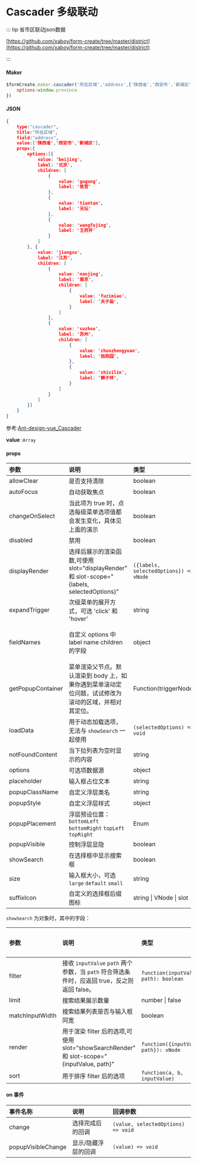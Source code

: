 # Cascader 多级联动

::: tip 省市区联动json数据

[https://github.com/xaboy/form-create/tree/master/district](https://github.com/xaboy/form-create/tree/master/district)

:::

#### Maker
```js
$formCreate.maker.cascader('所在区域','address',['陕西省','西安市','新城区']).props({
	options:window.province
})
```

#### JSON
```json
{
    type:"cascader",
    title:"所在区域",
    field:"address",
    value:['陕西省','西安市','新城区'],
    props:{
        options:[{
            value: 'beijing',
            label: '北京',
            children: [
                {
                    value: 'gugong',
                    label: '故宫'
                },
                {
                    value: 'tiantan',
                    label: '天坛'
                },
                {
                    value: 'wangfujing',
                    label: '王府井'
                }
            ]
        }, {
            value: 'jiangsu',
            label: '江苏',
            children: [
                {
                    value: 'nanjing',
                    label: '南京',
                    children: [
                        {
                            value: 'fuzimiao',
                            label: '夫子庙',
                        }
                    ]
                },
                {
                    value: 'suzhou',
                    label: '苏州',
                    children: [
                        {
                            value: 'zhuozhengyuan',
                            label: '拙政园',
                        },
                        {
                            value: 'shizilin',
                            label: '狮子林',
                        }
                    ]
                }
            ]
        }]
    }
}
```

参考:[Ant-design-vue_Cascader](https://www.antdv.com/components/cascader-cn/)

**value** :`Array`

#### props

| 参数              | 说明                                                         | 类型                                   | 默认值                                                     |
| :---------------- | :----------------------------------------------------------- | :------------------------------------- | :--------------------------------------------------------- |
| allowClear        | 是否支持清除                                                 | boolean                                | true                                                       |
| autoFocus         | 自动获取焦点                                                 | boolean                                | false                                                      |
| changeOnSelect    | 当此项为 true 时，点选每级菜单选项值都会发生变化，具体见上面的演示 | boolean                                | false                                                      |
| disabled          | 禁用                                                         | boolean                                | false                                                      |
| displayRender     | 选择后展示的渲染函数,可使用 slot="displayRender" 和 slot-scope="{labels, selectedOptions}" | `({labels, selectedOptions}) => vNode` | `labels => labels.join(' / ')`                             |
| expandTrigger     | 次级菜单的展开方式，可选 'click' 和 'hover'                  | string                                 | 'click'                                                    |
| fieldNames        | 自定义 options 中 label name children 的字段                 | object                                 | `{ label: 'label', value: 'value', children: 'children' }` |
| getPopupContainer | 菜单渲染父节点。默认渲染到 body 上，如果你遇到菜单滚动定位问题，试试修改为滚动的区域，并相对其定位。 | Function(triggerNode)                  | () => document.body                                        |
| loadData          | 用于动态加载选项，无法与 `showSearch` 一起使用               | `(selectedOptions) => void`            | -                                                          |
| notFoundContent   | 当下拉列表为空时显示的内容                                   | string                                 | 'Not Found'                                                |
| options           | 可选项数据源                                                 | object                                 | -                                                          |
| placeholder       | 输入框占位文本                                               | string                                 | '请选择'                                                   |
| popupClassName    | 自定义浮层类名                                               | string                                 | -                                                          |
| popupStyle        | 自定义浮层样式                                               | object                                 | {}                                                         |
| popupPlacement    | 浮层预设位置：`bottomLeft` `bottomRight` `topLeft` `topRight` | Enum                                   | `bottomLeft`                                               |
| popupVisible      | 控制浮层显隐                                                 | boolean                                | -                                                          |
| showSearch        | 在选择框中显示搜索框                                         | boolean                                | false                                                      |
| size              | 输入框大小，可选 `large` `default` `small`                   | string                                 | `default`                                                  |
| suffixIcon        | 自定义的选择框后缀图标                                       | string \| VNode \| slot                | -                                                          |



`showSearch` 为对象时，其中的字段：

| 参数            | 说明                                                         | 类型                                  | 默认值 |
| :-------------- | :----------------------------------------------------------- | :------------------------------------ | :----- |
| filter          | 接收 `inputValue` `path` 两个参数，当 `path` 符合筛选条件时，应返回 true，反之则返回 false。 | `function(inputValue, path): boolean` |        |
| limit           | 搜索结果展示数量                                             | number \| false                       | 50     |
| matchInputWidth | 搜索结果列表是否与输入框同宽                                 | boolean                               |        |
| render          | 用于渲染 filter 后的选项,可使用 slot="showSearchRender" 和 slot-scope="{inputValue, path}" | `function({inputValue, path}): vNode` |        |
| sort            | 用于排序 filter 后的选项                                     | `function(a, b, inputValue)`          |        |

#### 

#### on 事件

| 事件名称           | 说明                | 回调参数                           |
| :----------------- | :------------------ | :--------------------------------- |
| change             | 选择完成后的回调    | `(value, selectedOptions) => void` |
| popupVisibleChange | 显示/隐藏浮层的回调 | `(value) => void`                  |

